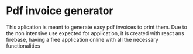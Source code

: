# Pdf invoice generator

This aplication is meant to generate easy pdf invoices to print them.
Due to the non intensive use expected for application, it is created with react ans firebase,  having a free application online with all the necessary  functionalities



